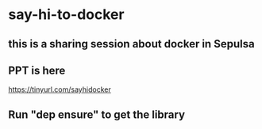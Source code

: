 # say-hi-to-docker

## this is a sharing session about docker in Sepulsa

## PPT is here 
https://tinyurl.com/sayhidocker

## Run "dep ensure" to get the library